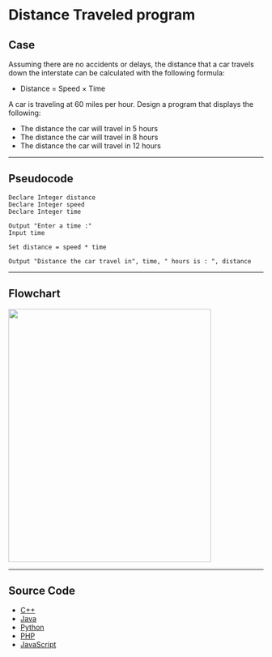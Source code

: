 # Distance Traveled program

## Case

Assuming there are no accidents or delays, the distance that a car travels down the interstate can be calculated with the following formula:

- Distance = Speed × Time

A car is traveling at 60 miles per hour. Design a program that displays the following:

- The distance the car will travel in 5 hours
- The distance the car will travel in 8 hours
- The distance the car will travel in 12 hours

<hr>

## Pseudocode

```
Declare Integer distance
Declare Integer speed
Declare Integer time

Output "Enter a time :"
Input time

Set distance = speed * time

Output "Distance the car travel in", time, " hours is : ", distance

```

<hr>

## Flowchart

<img src="distanceTravelledFlowchart.png" width="400" height="500">

<hr>

## Source Code

- [C++](distanceTravelled.cpp)
- [Java](distanceTravelled.java)
- [Python](distanceTravelled.py)
- [PHP](distanceTravelled.php)
- [JavaScript](distanceTravelled.js)
